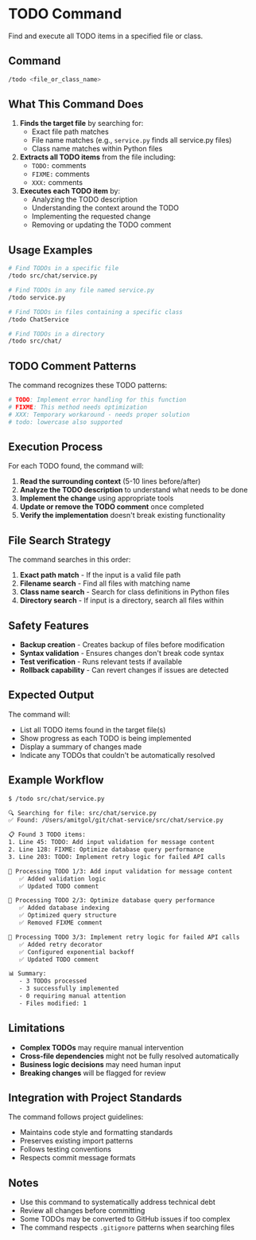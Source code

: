 # TODO Command

Find and execute all TODO items in a specified file or class.

## Command

```bash
/todo <file_or_class_name>
```

## What This Command Does

1. **Finds the target file** by searching for:
   - Exact file path matches
   - File name matches (e.g., `service.py` finds all service.py files)
   - Class name matches within Python files
2. **Extracts all TODO items** from the file including:
   - `TODO:` comments
   - `FIXME:` comments
   - `XXX:` comments
3. **Executes each TODO item** by:
   - Analyzing the TODO description
   - Understanding the context around the TODO
   - Implementing the requested change
   - Removing or updating the TODO comment

## Usage Examples

```bash
# Find TODOs in a specific file
/todo src/chat/service.py

# Find TODOs in any file named service.py
/todo service.py

# Find TODOs in files containing a specific class
/todo ChatService

# Find TODOs in a directory
/todo src/chat/
```

## TODO Comment Patterns

The command recognizes these TODO patterns:

```python
# TODO: Implement error handling for this function
# FIXME: This method needs optimization
# XXX: Temporary workaround - needs proper solution
# todo: lowercase also supported
```

## Execution Process

For each TODO found, the command will:

1. **Read the surrounding context** (5-10 lines before/after)
2. **Analyze the TODO description** to understand what needs to be done
3. **Implement the change** using appropriate tools
4. **Update or remove the TODO comment** once completed
5. **Verify the implementation** doesn't break existing functionality

## File Search Strategy

The command searches in this order:

1. **Exact path match** - If the input is a valid file path
2. **Filename search** - Find all files with matching name
3. **Class name search** - Search for class definitions in Python files
4. **Directory search** - If input is a directory, search all files within

## Safety Features

- **Backup creation** - Creates backup of files before modification
- **Syntax validation** - Ensures changes don't break code syntax
- **Test verification** - Runs relevant tests if available
- **Rollback capability** - Can revert changes if issues are detected

## Expected Output

The command will:
- List all TODO items found in the target file(s)
- Show progress as each TODO is being implemented
- Display a summary of changes made
- Indicate any TODOs that couldn't be automatically resolved

## Example Workflow

```bash
$ /todo src/chat/service.py

🔍 Searching for file: src/chat/service.py
✅ Found: /Users/amitgol/git/chat-service/src/chat/service.py

📋 Found 3 TODO items:
1. Line 45: TODO: Add input validation for message content
2. Line 128: FIXME: Optimize database query performance
3. Line 203: TODO: Implement retry logic for failed API calls

🔧 Processing TODO 1/3: Add input validation for message content
   ✅ Added validation logic
   ✅ Updated TODO comment

🔧 Processing TODO 2/3: Optimize database query performance
   ✅ Added database indexing
   ✅ Optimized query structure
   ✅ Removed FIXME comment

🔧 Processing TODO 3/3: Implement retry logic for failed API calls
   ✅ Added retry decorator
   ✅ Configured exponential backoff
   ✅ Updated TODO comment

📊 Summary:
   - 3 TODOs processed
   - 3 successfully implemented
   - 0 requiring manual attention
   - Files modified: 1
```

## Limitations

- **Complex TODOs** may require manual intervention
- **Cross-file dependencies** might not be fully resolved automatically
- **Business logic decisions** may need human input
- **Breaking changes** will be flagged for review

## Integration with Project Standards

The command follows project guidelines:
- Maintains code style and formatting standards
- Preserves existing import patterns
- Follows testing conventions
- Respects commit message formats

## Notes

- Use this command to systematically address technical debt
- Review all changes before committing
- Some TODOs may be converted to GitHub issues if too complex
- The command respects `.gitignore` patterns when searching files
